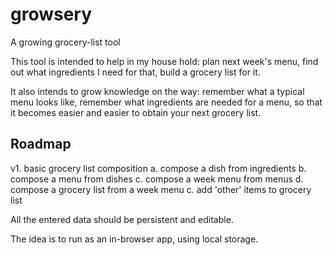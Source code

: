 growsery
========

A growing grocery-list tool


This tool is intended to help in my house hold: plan next week's menu, find out what ingredients I need for that, build a grocery list for it.

It also intends to grow knowledge on the way: remember what a typical menu looks like, remember what ingredients are needed for a menu, so that it becomes easier and easier to obtain your next grocery list.


Roadmap
-------

v1. basic grocery list composition 
  a. compose a dish from ingredients
  b. compose a menu from dishes
  c. compose a week menu from menus
  d. compose a grocery list from a week menu
  c. add 'other' items to grocery list

All the entered data should be persistent and editable.

The idea is to run as an in-browser app, using local storage.
